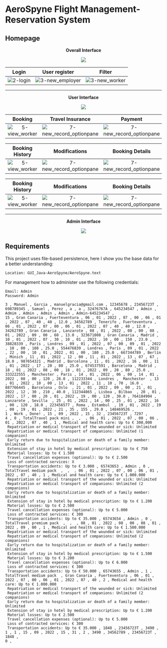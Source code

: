 # AeroSpyne Flight Management-Reservation System

## Homepage
<p align="center"><strong>Overall Interface</strong></p>
<p align="center"><img src="https://github.com/AcoranGonzalezMoray/GUI_Java-AeroSpyne/blob/master/more/Modelo_1%20(1).png"></p>

| **Login**            | **User register**|  **Filter**
:------------------------:|:------------------------:|:-------------------------:
![2-login](https://github.com/AcoranGonzalezMoray/GUI_Java-AeroSpyne/blob/master/more/login.png) | ![3-new_employer](https://github.com/AcoranGonzalezMoray/GUI_Java-AeroSpyne/blob/master/more/signup.png)  |  ![3-new_worker](https://github.com/AcoranGonzalezMoray/GUI_Java-AeroSpyne/blob/master/more/filter.png)

---

<p align="center"><strong>User Interface</strong></p>
<p align="center"><img src="https://github.com/AcoranGonzalezMoray/GUI_Java-AeroSpyne/blob/master/more/Modelo_2%20(1).png"></p>


| **Booking**  | **Travel Insurance** | **Payment**
:----------------:|:-------------------------:|:-------------------------:
![5-view_worker](https://github.com/AcoranGonzalezMoray/GUI_Java-AeroSpyne/blob/master/more/reserva.png) | ![7-new_record_optionpane](https://github.com/AcoranGonzalezMoray/GUI_Java-AeroSpyne/blob/master/more/travel_insurance.png)| ![7-new_record_optionpane](https://github.com/AcoranGonzalezMoray/GUI_Java-AeroSpyne/blob/master/more/payment.png)

| **Booking History**  | **Modifications** | **Booking Details**
:----------------:|:-------------------------:|:-------------------------:
![5-view_worker](https://github.com/AcoranGonzalezMoray/GUI_Java-AeroSpyne/blob/master/more/myreservation.png) | ![7-new_record_optionpane](https://github.com/AcoranGonzalezMoray/GUI_Java-AeroSpyne/blob/master/more/reservation%20update.png)| ![7-new_record_optionpane](https://github.com/AcoranGonzalezMoray/GUI_Java-AeroSpyne/blob/master/more/reservation_info.png)

| **Booking History**  | **Modifications** | **Booking Details**
:----------------:|:-------------------------:|:-------------------------:
![5-view_worker](https://github.com/AcoranGonzalezMoray/GUI_Java-AeroSpyne/blob/master/more/complaint.png) | ![7-new_record_optionpane](https://github.com/AcoranGonzalezMoray/GUI_Java-AeroSpyne/blob/master/more/my_%20complaint.png)| ![7-new_record_optionpane](https://github.com/AcoranGonzalezMoray/GUI_Java-AeroSpyne/blob/master/more/my_insurance.png)

---


<p align="center"><strong>Admin Interface</strong></p>
<p align="center"><img src="https://github.com/AcoranGonzalezMoray/GUI_Java-AeroSpyne/blob/master/more/menu_admin.png"></p>

## Requirements
This project uses file-based persistence, here I show you the base data for a better understanding:

```
Location: GUI_Java-AeroSpyne/AeroSpyne.text
```

For management how to administer use the following credentials:
```
Email: Admin
Password: Admin
```

```
3 , Manuel , Garcia , manuelgracia@gmail.com , 12345678 , 23456723T , 698789345 , Samuel , Perez , a , a , 32476767A , 645234547 , Admin , Admim , Admin , Admin , Admin , Admin-645234547 , 
15 , Gran Canaria , Fuerteventura , 06 , 01 , 2022 , 07 , 00 , 06 , 01 , 2022 , 07 , 40 , 40 , 12.0 , 34562789 , Tenerife , Fuerteventura , 06 , 01 , 2022 , 07 , 00 , 06 , 01 , 2022 , 07 , 40 , 40 , 12.0 , 34262789 , Gran Canaria , Lanzarote , 08 , 01 , 2022 , 08 , 00 , 08 , 01 , 2022 , 09 , 00 , 60 , 13.0 , 323671008 , Gran Canaria , Madrid , 10 , 01 , 2022 , 07 , 30 , 10 , 01 , 2022 , 10 , 00 , 150 , 23.0 , 38828339 , París , Londres , 09 , 01 , 2022 , 07 , 00 , 09 , 01 , 2022 , 10 , 00 , 180 , 25.0 , 554476839 , Londres , París , 09 , 01 , 2022 , 22 , 00 , 10 , 01 , 2022 , 01 , 00 , 180 , 25.0 , 667344789 , Berlín , Múnich , 11 , 01 , 2022 , 12 , 00 , 11 , 01 , 2022 , 13 , 07 , 67 , 18.0 , 987654321 , Madrid , Barcelona , 11 , 01 , 2022 , 16 , 00 , 11 , 01 , 2022 , 17 , 20 , 80 , 25.0 , 674537591 , Barcelona , Madrid , 18 , 01 , 2022 , 08 , 00 , 18 , 01 , 2022 , 09 , 20 , 80 , 25.0 , 333222555 , Manchester , París , 14 , 01 , 2022 , 06 , 00 , 14 , 01 , 2022 , 08 , 00 , 120 , 28.0 , 112233344 , Londres ,  Manchester  , 13 , 01 , 2022 , 10 , 00 , 13 , 01 , 2022 , 11 , 10 , 70 , 16.0 , 887766445 , Barcelona , Oslo  , 21 , 01 , 2022 , 09 , 00 , 21 , 01 , 2022 , 12 , 30 , 210 , 40.0 , 112344865 , Lisboa , Bilbao  , 20 , 01 , 2022 , 17 , 00 , 20 , 01 , 2022 , 19 , 00 , 120 , 30.0 , 764184904 , Lanzarote , Sevilla  , 25 , 01 , 2022 , 14 , 00 , 25 , 01 , 2022 , 16 , 00 , 120 , 18.0 , 223456577 , Roma , Estambul  , 19 , 01 , 2022 , 19 , 00 , 19 , 01 , 2022 , 21 , 35 , 155 , 29.0 , 148469526 , 
1 , Work , Done! , 15 , 09 , 2022 , 15 , 32 , 23456723T , 7297 , 
4 , 0 , TotalTravel pack mini ,  ,  , 06 , 01 , 2022 , 07 , 00 , 06 , 01 , 2022 , 07 , 40 , 1 , Medical and health care: Up to € 300,000 
 Repatriation or medical transport of the wounded or sick: Unlimited 
 Repatriation or medical transport of companions: Unlimited (1 companion)  
 Early return due to hospitalization or death of a family member: Unlimited 
 Extension of stay in hotel by medical prescription: Up to € 750 
 Material losses: Up to € 1.500 
 Travel cancellation expenses (optional): Up to € 2.500 
 Loss of contracted services: X 
 Transportation accidents: Up to € 3.000 , 65743653 , Admin , 0 , TotalTravel medium pack  ,  ,  , 06 , 01 , 2022 , 07 , 00 , 06 , 01 , 2022 , 07 , 40 , 1 , Medical and health care: Up to € 1.000.000 
 Repatriation or medical transport of the wounded or sick: Unlimited 
 Repatriation or medical transport of companions: Unlimited (2 companions) 
 Early return due to hospitalization or death of a family member: Unlimited 
 Extension of stay in hotel by medical prescription: Up to € 1.200 
 Material losses: Up to € 2.500 
 Travel cancellation expenses (optional): Up to € 5.000 
 Loss of contracted services: € 300 
 Transportation accidents: Up to € 35.000 , 65743654 , Admin , 0 , TotalTravel premium pack  ,  ,  , 08 , 01 , 2022 , 08 , 00 , 08 , 01 , 2022 , 09 , 00 , 1 , Medical and health care: Up to € 1.500.000 
 Repatriation or medical transport of the wounded or sick: Unlimited
 Repatriation or medical transport of companions: Unlimited (2 companions)
 Early return due to hospitalization or death of a family member: Unlimited
 Extension of stay in hotel by medical prescription: Up to € 1.500 
 Material losses: Up to € 3.200 
 Travel cancellation expenses (optional): Up to € 6.000 
 Loss of contracted services: € 300 
 Transportation accidents: Up to € 50.000 , 65743655 , Admin , 1 , TotalTravel medium pack  , Gran Canaria , Fuerteventura , 06 , 01 , 2022 , 07 , 00 , 06 , 01 , 2022 , 07 , 40 , 2 , Medical and health care: Up to € 1.000.000 
 Repatriation or medical transport of the wounded or sick: Unlimited 
 Repatriation or medical transport of companions: Unlimited (2 companions) 
 Early return due to hospitalization or death of a family member: Unlimited 
 Extension of stay in hotel by medical prescription: Up to € 1.200 
 Material losses: Up to € 2.500 
 Travel cancellation expenses (optional): Up to € 5.000 
 Loss of contracted services: € 300 
 Transportation accidents: Up to € 35.000 , 1848 , 23456723T , 3490 , 
1 , 1 , 15 , 09 , 2022 , 15 , 31 , 2 , 3490 , 34562789 , 23456723T , 1848 , 
0 , 
```

